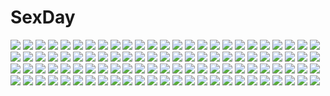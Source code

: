 # SexDay
![](https://konachan.com/image/32249b2ba1390a5b22688a2ecf6b6350/Konachan.com%20-%20169826%202girls%20blue_eyes%20bow%20bra%20breasts%20butterfly%20cleavage%20forest%20hoshimawa%20long_hair%20miko%20nopan%20onsen%20panties%20red_eyes%20snail%20touhou%20tree%20underwear.jpg)
![](https://konachan.com/image/3546a5f0b5500c610b538651805d3979/Konachan.com%20-%2066086%20breasts%20cleavage%20japanese_clothes%20tagme%20yukata.jpg)
![](https://konachan.com/jpeg/40b20f504215a78162bae27f6f83b4ec/Konachan.com%20-%20121157%20game_cg%20mashiro_summer%20yasaka_chihiru.jpg)
![](https://konachan.com/image/f20cf8d26a7fbbaf8b71c40233e00946/Konachan.com%20-%2096655%20aqua_eyes%20blue_hair%20long_hair%20panty_%26_stocking_with_garterbelt%20stocking_%28character%29%20suzui_narumi.jpg)
![](https://konachan.com/jpeg/d18910cee0159db8ee1fc574f62569a1/Konachan.com%20-%20256756%20blush%20bondage%20bow%20breasts%20cinnamon_%28sayori%29%20clouds%20game_cg%20nekopara%20neko_works%20purple_hair%20ribbons%20rope%20sayori%20short_hair%20skirt%20sky%20yellow_eyes.jpg)
![](https://konachan.com/jpeg/8924c09ca24c16e2bbd25776baaf2248/Konachan.com%20-%20129626%20boots%20goggles%20green_hair%20gumi%20marirero_a%20sleeping%20vocaloid.jpg)
![](https://konachan.com/image/6014c3aa5f24125f702a13472d14d632/Konachan.com%20-%20102761%20cherry_blossoms%20festival%20flowers%20japanese_clothes%20mask%20multiple_tails%20petals%20tagme%20tail.jpg)
![](https://konachan.com/image/4c77e1ce0ab3d750dcaad1c823146192/Konachan.com%20-%20173317%20black_eyes%20black_hair%20close%20kikivi%20original%20white.jpg)
![](https://konachan.com/jpeg/b5c1d9315deccbfab4c9f4a28b9553ae/Konachan.com%20-%20294665%20alfred_cullado%20boku_no_hero_academia%20naked_shirt%20open_shirt%20pussy%20shirt%20transparent%20uncensored%20yaoyorozu_momo.jpg)
![](https://konachan.com/image/fc319b01c68246336875fdf748e20527/Konachan.com%20-%2045833%20afro_samurai.jpg)
![](https://konachan.com/image/2f7779b1bfc3cf8bea9eabfc85d9b9ea/Konachan.com%20-%20298976%20bikini%20europa_%28granblue_fantasy%29%20granblue_fantasy%20navel%20sakaokasan%20short_hair%20sky%20swimsuit%20water.jpg)
![](https://konachan.com/jpeg/6699bfcaa469b294d031fa2de736be9e/Konachan.com%20-%20225593%20bicolored_eyes%20blush%20breasts%20censored%20cum%20game_cg%20hearts_%28company%29%20nanakuni_kotone%20nipples%20open_shirt%20penis%20pussy%20sex%20shiromochi_sakura.jpg)
![](https://konachan.com/image/9b020cc95537ed55eae8105fc06be82f/Konachan.com%20-%20210988%202girls%20aliasing%20blonde_hair%20boots%20gloves%20grass%20hat%20katabiratobari%20maribel_han%20paper%20sleeping%20touhou%20yakumo_yukari.jpg)
![](https://konachan.com/image/a750b21eb8e5bf7780cdc0dddcc35039/Konachan.com%20-%20161411%20animal_ears%20book%20bow%20breasts%20cleavage%20dark_skin%20dress%20long_hair%20original%20purple_eyes%20ribbons%20shio_poteto%20stockings%20thighhighs%20white_hair.jpg)
![](https://konachan.com/image/9ae1bf58427da6e44a6b1414407d60ef/Konachan.com%20-%20262585%20aliasing%20apple%20aqua_eyes%20aqua_hair%20boots%20food%20fruit%20gradient%20hatsune_miku%20long_hair%20reflection%20skirt%20thighhighs%20tie%20twintails%20vocaloid%20yoaferia.jpg)
![](https://konachan.com/jpeg/d895f668d900940ca86fa2870bbdd9cd/Konachan.com%20-%20205735%20blush%20breasts%20game_cg%20glasses%20jitnya_noru_butoka%20luxury%20mahan%20penis%20pink_hair%20pussy%20pussy_juice%20red_eyes%20sex%20uncensored%20vibrator.jpg)
![](https://konachan.com/image/561b5a9a091b9fc385cf587ce6a258c1/Konachan.com%20-%20197515%20aoki_%28miharuu%29%20blonde_hair%20bow%20braids%20building%20dress%20erect_nipples%20flowers%20grass%20long_hair%20necklace%20original%20ponytail%20ruins%20train.jpg)
![](https://konachan.com/image/06580293ac8852f72321b1b02d529a7c/Konachan.com%20-%20126331%207ban%20gloves%20grass%20landscape%20night%20original%20scenic%20skirt%20sky%20stars.jpg)
![](https://konachan.com/image/0514e0c1421af1e5f3eebd47831b777e/Konachan.com%20-%2080121%20aisaka_taiga%20animal_ears%20crossover%20ookami-san_to_shichinin_no_nakama-tachi%20ookami_ryouko%20toradora%20zoom_layer.jpg)
![](https://konachan.com/jpeg/af71cb167c67bc247503c1381fa07dfd/Konachan.com%20-%20291902%20animal_ears%20breasts%20cleavage%20cropped%20dyolf%20gun%20headphones%20long_hair%20navel%20original%20techgirl%20weapon%20yellow_eyes.jpg)
![](https://konachan.com/image/97c9a15e40da962075475732ca703260/Konachan.com%20-%20164868%20barefoot%20beach%20bikini%20blush%20breasts%20brown_hair%20cleavage%20long_hair%20migumigu%20navel%20original%20purple_eyes%20swimsuit%20wink.jpg)
![](https://konachan.com/image/10d5ea278c7e2f405679b82b5124591b/Konachan.com%20-%2024930%20haruno_sakura%20hatake_kakashi%20male%20naruto%20uchiha_sasuke%20uzumaki_naruto.jpg)
![](https://konachan.com/image/5e66b7d98d0175f037b1c45dba165a64/Konachan.com%20-%20230201%20blood%20bra%20breasts%20cleavage%20demon%20fang%20halloween%20horns%20knife%20long_hair%20male%20original%20panties%20salmon88%20signed%20stockings%20tail%20thighhighs%20underwear.jpg)
![](https://konachan.com/jpeg/59ba888001b57f5dbe4bc2321f180ba1/Konachan.com%20-%20266358%20azur_lane%20blush%20brown_hair%20glasses%20horns%20katana%20pantyhose%20purple_eyes%20school_uniform%20short_hair%20signed%20skirt%20sword%20tie%20unel%20weapon%20white.jpg)
![](https://konachan.com/jpeg/615043dfed2193d391ffa670487a6bd0/Konachan.com%20-%2098041%20flcl%20haruhara_haruko%20kimoto_tatsurou%20tagme.jpg)
![](https://konachan.com/image/79ead393cd423a4cdf62e60929be2ab2/Konachan.com%20-%2086579%20dress%20jpeg_artifacts%20moon%20night%20nipples%20stars%20tagme.jpg)
![](https://konachan.com/jpeg/bd437cfa4bc77804c26cd32a9a999369/Konachan.com%20-%20172148%20blue_eyes%20blue_hair%20blush%20censored%20game_cg%20hirosaki_rinko%20m_de_pink%20ponytail%20pussy%20saxasa_kisuk%20socks%20tsukue_otome.jpg)
![](https://konachan.com/jpeg/228e94951dde06095138b29d8a7eb04a/Konachan.com%20-%20184439%20ball%20bloomers%20brown_eyes%20brown_hair%20gym_uniform%20kfr%20mechagirl%20original%20short_hair%20sport%20volleyball.jpg)
![](https://konachan.com/jpeg/834138172e26a156ddd3c27031564e3c/Konachan.com%20-%20260600%20anthropomorphism%20blush%20bow%20brown_hair%20gloves%20gradient%20hiiragi_souren%20kantai_collection%20long_hair%20ribbons%20scarf%20school_uniform%20valentine%20yellow_eyes.jpg)
![](https://konachan.com/image/53a482424c7d9861776f8268d9bdc5d7/Konachan.com%20-%2084716%20aqua_hair%20blue_eyes%20hatsune_miku%20honoka_%28ranukirai%29%20long_hair%20microphone%20twintails%20vocaloid.jpg)
![](https://konachan.com/image/bd4c7e9e7ab6d581841619633528a13b/Konachan.com%20-%2026183%20great_teacher_onizuka%20onizuka_eikichi.jpg)
![](https://konachan.com/image/20aa27d70fa258b7e10edcbcb1245481/Konachan.com%20-%2034314%20aircraft%20macross.jpg)
![](https://konachan.com/image/3e68447e23870a408f59fbcd85b0e9c2/Konachan.com%20-%2077627%202girls%20blonde_hair%20chinese_clothes%20chinese_dress%20foxgirl%20long_hair%20maid%20original%20red_eyes%20ribbons%20syno%20tail%20twins.jpg)
![](https://konachan.com/image/cc09d6461e23b4b9e6345bf9c52b118c/Konachan.com%20-%20285071%20aliasing%20barefoot%20black_hair%20brown_eyes%20flowers%20kirisita%20leaves%20long_hair%20original%20rain%20school_uniform%20skirt%20umbrella%20water.jpg)
![](https://konachan.com/image/a84ac94393a0feb523e477ec18e5a377/Konachan.com%20-%2039941%20konpaku_youmu%20saigyouji_yuyuko%20touhou.jpg)
![](https://konachan.com/image/42c1c7fda3c747fffbe0c121c5519442/Konachan.com%20-%20270964%20breasts%20cleavage%20jpeg_artifacts%20long_hair%20milk-doll%20shade%20sleeping%20swimsuit.jpg)
![](https://konachan.com/image/f5d024af033e82a62c5e92658c778938/Konachan.com%20-%2043715%20aqua_eyes%20blue_eyes%20book%20brown_hair%20haneoka_meimi%20kamikaze_kaitou_jeanne%20long_hair%20mimori_seira%20orange_hair%20school_uniform%20short_hair.jpg)
![](https://konachan.com/image/5724f6ee9c9f03449a45db98c7584fff/Konachan.com%20-%20116036%20game_cg%20iizuki_tasuku%20kirihara_mana%20nipples%20school_uniform%20sex%20temptation_h.jpg)
![](https://konachan.com/image/36436f83032347b6d6e7320b84d29acc/Konachan.com%20-%2070977%20akiyama_mio%20hirasawa_yui%20k-on%21%20kotobuki_tsumugi%20school_uniform%20tainaka_ritsu.jpg)
![](https://konachan.com/image/7d37eb089da2c05305df2bfc138d1ceb/Konachan.com%20-%2041961%20takamichi.jpg)
![](https://konachan.com/jpeg/3f8bedf652cca9cdfc73d0b230fefa23/Konachan.com%20-%20260987%20anastasia_%28fate_grand_order%29%20aqua_eyes%20brown_hair%20fate_grand_order%20fate_%28series%29%20gray_hair%20headband%20hug%20japanese_clothes%20long_hair%20yakusuke.jpg)
![](https://konachan.com/image/2914585063d9327cf0f764f213043800/Konachan.com%20-%20236118%20animal%20brown_eyes%20brown_hair%20building%20cat%20city%20food%20hat%20ice_cream%20kneehighs%20original%20school_uniform%20short_hair%20skirt%20tie%20tree%20yoshikawa_hazure.jpg)
![](https://konachan.com/image/ecf4d1b71c912aed60ef06be4ae320f1/Konachan.com%20-%2082492%20blonde_hair%20headphones%20kagamine_rin%20vocaloid%20yamadori_yoshitomo.jpg)
![](https://konachan.com/image/dc9a0b68ea1dbd12878247e2d770eb21/Konachan.com%20-%2087138%20breasts%20city%20cleavage%20hatsuko%20megurine_luka%20panties%20pink_hair%20underwear%20vocaloid.jpg)
![](https://konachan.com/jpeg/b0bb621003641b39de1f6f26c5a7b946/Konachan.com%20-%2034322%20aircraft%20clouds%20combat_vehicle%20macross%20maximilian_jenius%20millia_jenius%20scan%20sky%20tenjin_hidetaka.jpg)
![](https://konachan.com/jpeg/88c351c15a8caa452267a53a39a803ed/Konachan.com%20-%2077465%20animal_ears%20black_hair%20oppai_kenmin%20panties%20skirt%20tagme%20thighhighs%20underwear.jpg)
![](https://konachan.com/jpeg/71a138d734c19944c4893382a48a2d07/Konachan.com%20-%20270248%20blue_eyes%20breasts%20clouds%20game_cg%20laplacian%20long_hair%20navel%20night%20nipples%20panties%20ponytail%20shimofuri%20shirt_lift%20sky%20spread_legs%20stars%20underwear.jpg)
![](https://konachan.com/image/bd825db0d545ca6a3dc4d9bd0bd4b82e/Konachan.com%20-%2081828%20cc%20code_geass.jpg)
![](https://konachan.com/jpeg/44638d2c1019ad927fbcc56e0c6154d1/Konachan.com%20-%20279475%20animal%20blue_hair%20dress%20green_eyes%20hatsune_miku%20kyod%2B%20long_hair%20night%20rabbit%20signed%20staff%20stars%20tiara%20twintails%20vocaloid%20yuki_miku%20yukine_%28vocaloid%29.jpg)
![](https://konachan.com/image/2b2f85a498465a9af3ee9b56ff24e2da/Konachan.com%20-%2040472%20izuna%20legend_of_the_unemployed_ninja%20vector.jpg)
![](https://konachan.com/image/15afbd644136b87ead57bfde4c55b1ec/Konachan.com%20-%20169690%20flandre_scarlet%20flowers%20green_hair%20hat%20short_hair%20skirt%20socks%20sugi%20touhou%20tree%20umbrella%20vampire%20wings.jpg)
![](https://konachan.com/image/df11c597bc8cede211190c2dcdcea9f4/Konachan.com%20-%2057639%20k-on%21%20kotobuki_tsumugi.jpg)
![](https://konachan.com/image/80d555b64d57553988347fbe8dd3dd76/Konachan.com%20-%2089536%20close%20foxgirl%20hagoromo_kitsune%20multiple_tails%20nurarihyon_no_mago%20tail.jpg)
![](https://konachan.com/image/13b4b53c91d9e52e0bc0899af4bf4121/Konachan.com%20-%20114313%20dress%20hatsune_miku%20karakuri_pierrot_%28vocaloid%29%20mask%20pantyhose%20ribbons%20twintails%20vocaloid.jpg)
![](https://konachan.com/jpeg/f3f187ab6f4a5c75847fd4d4bdd59aaa/Konachan.com%20-%20301136%202girls%20anthropomorphism%20azur_lane%20ehrrr%20eyepatch%20hiyou_%28azur_lane%29%20katana%20maid%20sword%20weapon.jpg)
![](https://konachan.com/image/1d46df71ee55afda2abbd32290e36537/Konachan.com%20-%2092058%20bow%20dress%20hin_%28artist%29%20long_hair%20panty_%26_stocking_with_garterbelt%20stocking_%28character%29%20thighhighs.jpg)
![](https://konachan.com/jpeg/03cac1112c1c7f498830861fbb39041f/Konachan.com%20-%20278366%20blue_eyes%20bow%20brown_hair%20miko_fly%20mirror%20original%20reflection%20school_uniform%20short_hair%20signed%20skirt.jpg)
![](https://konachan.com/image/24cea8b8b27dce76dce4c8334b13c03b/Konachan.com%20-%20117393%20brown_eyes%20ichiban_ushiro_no_daimaou%20panties%20red_hair%20skirt%20soga_keena%20striped_panties%20underwear.jpg)
![](https://konachan.com/image/65feff55b5b21885b8789b001a406ba1/Konachan.com%20-%20171953%20blonde_hair%20fukurou_%28suga0930%29%20gray_hair%20guitar%20headphones%20instrument%20mononobe_no_futo%20short_hair%20touhou%20toyosatomimi_no_miko.jpg)
![](https://konachan.com/image/056e21a9d0383f216fb71dc231b791e0/Konachan.com%20-%20113995%20butterfly%20flowers%20japanese_clothes%20mezamero%20mushishi%20paper%20short_hair.jpg)
![](https://konachan.com/image/8b30512f5299d67dc9dd40908dadd10d/Konachan.com%20-%20146813%20candy%20front_wing%20game_cg%20kanadome_miyako%20lollipop%20nanaca_mai%20pink_eyes%20pink_hair%20pure_girl.jpg)
![](https://konachan.com/image/1ea90f0f3bed9b16641da75f01c571a1/Konachan.com%20-%2046264%20bow%20clannad%20dress%20furukawa_nagisa.jpg)
![](https://konachan.com/image/202e9a8a770cf2f710a44186c59a04cb/Konachan.com%20-%20263168%20animal%20anthropomorphism%20bird%20bisonbison%20brown_hair%20clouds%20dress%20feathers%20long_hair%20sky%20twintails%20water%20wings%20wink%20yellow_eyes%20zhanjian_shaonu.jpg)
![](https://konachan.com/image/5b5570961d325908a90f1e620b395768/Konachan.com%20-%20133355%20blush%20fujiwara_no_mokou%20gray_hair%20long_hair%20morino_hon%20red_eyes%20skirt%20thighhighs%20touhou.jpg)
![](https://konachan.com/image/01d89e4d2faddbd5f22a058be9e87e2f/Konachan.com%20-%2079154%20blue_hair%20bow%20choker%20dizzy%20guilty_gear%20long_hair%20necro_%28guilty_gear%29%20no_bra%20red_eyes%20ribbons%20tail%20twintails%20undine_%28guilty_gear%29.jpg)
![](https://konachan.com/image/0ce4686171dc746a3a3533dde077b879/Konachan.com%20-%2042065%20animal_ears%20azel%20catgirl%20gayarou%20glasses%20mirror%20panties%20reflection%20tagme%20thighhighs%20twinkle_crusaders%20underwear.jpg)
![](https://konachan.com/image/8789c66fd09232c41073b69ab97a9f5b/Konachan.com%20-%20268071%20dsmile%20kazanari_tsubasa%20senki_zesshou_symphogear%20tachibana_hibiki_%28symphogear%29%20yukine_chris.jpg)
![](https://konachan.com/image/e757e9d2c2eadfe690d8a116a4b6e487/Konachan.com%20-%20179676%20bow%20brown_hair%20green_eyes%20idolmaster%20idolmaster_movie%20takatsuki_yayoi%20twintails%20wristwear%20yae_%28mono110%29.jpg)
![](https://konachan.com/jpeg/c25d4dcd5681cae8e8b8c10d26d2e8b7/Konachan.com%20-%20135548%20blue_eyes%20blush%20breasts%20brown_hair%20cura%20game_cg%20lose%20monobeno%20nipples%20nude%20sawai_natsuha%20shower%20wet.jpg)
![](https://konachan.com/image/0c828a2af18ec227c7285ca04ce6f236/Konachan.com%20-%2077306%20angel_beats%21%20food%20ice_cream%20irie_miyuki%20long_hair%20purple_hair.jpg)
![](https://konachan.com/image/d35e5c9c26369c56ebe45940848ad730/Konachan.com%20-%20208244%20bandage%20blush%20breasts%20cum%20dark_skin%20glasses%20gloves%20nanibeya%20nipples%20nude%20penis%20pussy%20pussy_juice%20red_eyes%20spread_legs%20thighhighs%20uncensored%20white_hair.jpg)
![](https://konachan.com/jpeg/4a5834a51c6b2248d8f4681a60b89afe/Konachan.com%20-%20306424%20ass%20clouds%20dress%20flowers%20green_eyes%20hc%20horns%20long_hair%20nopan%20pink_hair%20reflection%20sky%20torii%20virtual_dimension_project%20water%20watermark%20xiao_xi.jpg)
![](https://konachan.com/image/65badd58952f16881f2a83a9f60f784d/Konachan.com%20-%20185207%20animal%20bandage%20bird%20black_hair%20brown_eyes%20dress%20feathers%20long_hair%20nuwanko%20original%20scarf.jpg)
![](https://konachan.com/image/9c7dd04efc694e944dffaf5dd0b594ad/Konachan.com%20-%20155230%20amagami%20black_hair%20blush%20breasts%20nanasaki_ai%20nipples%20nozomi-y%20pussy%20swimsuit%20third-party_edit%20uncensored%20white.jpg)
![](https://konachan.com/image/0d47d208e897822b126bed4cdf07719f/Konachan.com%20-%20288553%20close%20long_hair%20pink_eyes%20polychromatic%20ram_%28ramlabo%29%20school_uniform%20tokyo_chronos%20tougoku_yuria%20twintails.jpg)
![](https://konachan.com/jpeg/500b7076f07a54ce18c3e34fc29a9b45/Konachan.com%20-%20240593%20fate_grand_order%20fate_%28series%29%20kim_eb%20nero_claudius_%28bride%29%20nero_claudius_%28fate%29.jpg)
![](https://konachan.com/image/f202ed6f7466ae26bf03dad78aca3ae0/Konachan.com%20-%2016748%202girls%20blue_eyes%20bow%20flowers%20fuyou_kaede%20green_hair%20hat%20headband%20orange_hair%20purple_eyes%20school_uniform%20shigure_asa%20shuffle%20stars%20suzuhira_hiro.jpg)
![](https://konachan.com/image/0487c3f807c91448f3956a62faffb48a/Konachan.com%20-%20128096%20anus%20blush%20bondage%20breasts%20brown_hair%20censored%20chain%20dildo%20konnsuke%20masturbation%20nipples%20pubic_hair%20pussy%20pussy_juice%20red_eyes%20ribbons%20tifa_lockhart.jpg)
![](https://konachan.com/image/0825e4aac26f78788a63920686486fe3/Konachan.com%20-%20274970%20animal%20arno%20bed%20brown_hair%20building%20cake%20cat%20cat_smile%20city%20dog%20food%20jpeg_artifacts%20long_hair%20pantyhose%20red_eyes%20scar%20school_uniform%20twintails.jpg)
![](https://konachan.com/image/74db45e2b6b6c565c1571a132af08cd9/Konachan.com%20-%20258097%20animal%20bird%20black_eyes%20black_survival%20doitsu_no_kagaku%20eyepatch%20headband%20rain%20short_hair%20sissela_%28black_survival%29%20skirt%20water%20white_hair.jpg)
![](https://konachan.com/jpeg/713becbd4e8ecfb02a46fe0ed4b86547/Konachan.com%20-%20215077%20blonde_hair%20blue_eyes%20blush%20brown_hair%20crown%20dress%20elbow_gloves%20gebyy-terar%20gloves%20kiradaidohji%20male%20mario%20nintendo%20super_mario%20valentine.jpg)
![](https://konachan.com/image/2e19613a2eca1e02b460ccf498ef9393/Konachan.com%20-%2098009%202girls%20akiyama_mio%20aoinagi%20black_hair%20k-on%21%20nakano_azusa%20school_uniform%20twintails.jpg)
![](https://konachan.com/image/ef9633435485ce4918c802cefc448b09/Konachan.com%20-%2056937%20alice_%28pandora_hearts%29%20gilbert_nightray%20oz_vessalius%20pandora_hearts.jpg)
![](https://konachan.com/image/2bc0b19cff304adb01dfb3bef4675115/Konachan.com%20-%2043233%20brown_hair%20goggles%20gray_eyes%20misaka_imouto%20short_hair%20to_aru_majutsu_no_index.jpg)
![](https://konachan.com/image/2a97dbdd1653e622eca6e14d2debf6b4/Konachan.com%20-%20138915%20blonde_hair%20blue_eyes%20bra%20long_hair%20open_shirt%20panties%20tagme%20thighhighs%20twintails%20underwear.jpg)
![](https://konachan.com/image/da7d07e68761d8f4a5b4317ae7f3dc78/Konachan.com%20-%20100103%20akemi_homura%20glasses%20mahou_shoujo_madoka_magica%20pantyhose%20school_uniform%20torn_clothes.jpg)
![](https://konachan.com/image/db0c5a5cdfcaf307f3a119ff21380d2b/Konachan.com%20-%20170270%20animal_ears%20black_hair%20bunny_ears%20bunnygirl%20dress%20gray_hair%20group%20hat%20inaba_tewi%20instrument%20leaves%20long_hair%20paper%20relax%20short_hair%20socks%20tie%20touhou.jpg)
![](https://konachan.com/image/40810d81ec8298b9f47aa6495c9a41fd/Konachan.com%20-%2087647%20chris4708%20group%20gumi%20gun%20hatsune_miku%20headphones%20kagamine_len%20kaito%20kamui_gakupo%20male%20meiko%20pink_hair%20thighhighs%20tie%20twintails%20vocaloid%20weapon.jpg)
![](https://konachan.com/image/676933ad374f5e4604b8fdbb4e98a9c0/Konachan.com%20-%20304933%20emma_%28yakusoku_no_neverland%29%20male%20micho%20norman_%28yakusoku_no_neverland%29%20ray_%28yakusoku_no_neverland%29%20yakusoku_no_neverland.jpg)
![](https://konachan.com/image/62d5af25b318197a0834e00cd5fb2204/Konachan.com%20-%2063730%20favorite%20game_cg%20hisakaki_kosame%20hoshizora_no_memoria%20kogasaka_you%20tagme.jpg)
![](https://konachan.com/image/326961c9848c6b3949546ba444da26a4/Konachan.com%20-%20120646%20akemi_homura%20group%20halloween%20kaname_madoka%20mahou_shoujo_madoka_magica%20miki_sayaka%20sakura_kyouko%20tomoe_mami.jpg)
![](https://konachan.com/image/63ac3b312dc49aadd683e5fbe005bc27/Konachan.com%20-%20152132%20blonde_hair%20blood%20fang%20kagamine_rin%20purple_eyes%20vocaloid%20yayoi_%28egoistic_realism%29.jpg)
![](https://konachan.com/image/46f0fe669e98143ca820717286909041/Konachan.com%20-%20298237%202girls%20animal%20azur_lane%20bird%20blue_hair%20breasts%20cleavage%20demon%20drink%20headdress%20horns%20katana%20kimono%20logo%20red_eyes%20sake%20sword%20thighhighs%20weapon.jpg)
![](https://konachan.com/image/38b8651e18c195c8874017bd9bcd65a3/Konachan.com%20-%20236579%20aqua_eyes%20aqua_hair%20headdress%20maid%20rem_%28re%3Azero%29%20re%3Azero_kara_hajimeru_isekai_seikatsu%20short_hair%20umino_pepo.jpg)
![](https://konachan.com/image/24089c7d89dea36e44771cdf56161e49/Konachan.com%20-%20263869%20blue_eyes%20blue_hair%20building%20hatsune_miku%20long_hair%20navel%20necklace%20twintails%20vocaloid%20watermark%20zhayin-san.jpg)
![](https://konachan.com/image/1593b12c1bdeee31f815c5d826e3d521/Konachan.com%20-%20115822%20alice_%28wonderland%29%20alice_in_wonderland%20zhuxiao517.jpg)
![](https://konachan.com/image/a83258536acec65955a07aeb06e96733/Konachan.com%20-%20119637%202girls%20blonde_hair%20bow%20food%20frederica_bernkastel%20game_cg%20gloves%20hat%20jpeg_artifacts%20lambdadelta%20long_hair%20purple_eyes%20purple_hair%20red_eyes%20short_hair.jpg)
![](https://konachan.com/image/dd15a28b4964d931515139761d72ca32/Konachan.com%20-%20276978%202girls%20an-telin%20ass%20barefoot%20bed%20blush%20gray_hair%20jpeg_artifacts%20kiss%20komeiji_satori%20loli%20nude%20pink_hair%20short_hair%20sideboob%20touhou%20yuri.jpg)
![](https://konachan.com/image/81cb35457be61db9f75c0ca731b32ee9/Konachan.com%20-%20290093%20anthropomorphism%20aqua_eyes%20bachibachi_%28tisen%29%20blush%20bra%20breast_hold%20brown_hair%20girls_frontline%20navel%20nurse%20panties%20thighhighs%20underwear.jpg)
![](https://konachan.com/image/05aaf09574b4a2824392ffc8354a7f69/Konachan.com%20-%2010549%20barefoot%20blue_eyes%20blue_hair%20long_hair%20mahou_shoujo_lyrical_nanoha%20mahou_shoujo_lyrical_nanoha_strikers%20reinforce_zwei%20shirt%20skirt.jpg)
